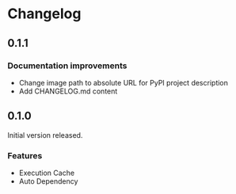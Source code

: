 # Changelog

<!-- <START NEW CHANGELOG ENTRY> -->

## 0.1.1

### Documentation improvements

- Change image path to absolute URL for PyPI project description
- Add CHANGELOG.md content

## 0.1.0

Initial version released.

### Features

- Execution Cache
- Auto Dependency

<!-- <END NEW CHANGELOG ENTRY> -->
